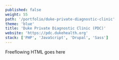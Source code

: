 ```yaml
---
published: false
weight: 55
path: '/portfolio/duke-private-diagnostic-clinic'
theme: 'blue'
title: 'Duke Private Diagnostic Clinic (PDC)'
website: 'https://pdc.dukehealth.org'
stack: ['PHP', 'JavaScript', 'Drupal', 'Sass']
---
```


Freeflowing HTML goes here
